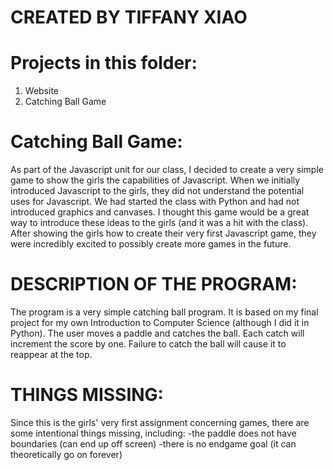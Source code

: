 # CREATED BY TIFFANY XIAO

# Projects in this folder:
1. Website
2. Catching Ball Game

# Catching Ball Game:
As part of the Javascript unit for our class, I decided to create a very simple game to show the girls the capabilities of Javascript. When we initially introduced Javascript to the girls, they did not understand the potential uses for Javascript. We had started the class with Python and had not introduced graphics and canvases. I thought this game would be a great way to introduce these ideas to the girls (and it was a hit with the class). After showing the girls how to create their very first Javascript game, they were incredibly excited to possibly create more games in the future.

# DESCRIPTION OF THE PROGRAM:
The program is a very simple catching ball program. It is based on my final project for my own Introduction to Computer Science (although I did it in Python). The user moves a paddle and catches the ball. Each catch will increment the score by one. Failure to catch the ball will cause it to reappear at the top.

# THINGS MISSING:
Since this is the girls' very first assignment concerning games, there are some intentional things missing, including:
-the paddle does not have boundaries (can end up off screen)
-there is no endgame goal (it can theoretically go on forever)
